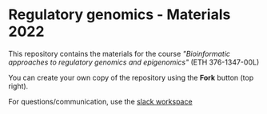 # Regulatory genomics - Materials 2022

This repository contains the materials for the course 
*"Bioinformatic approaches to regulatory genomics and epigenomics"* (ETH 376-​1347-00L)

You can create your own copy of the repository using the **Fork** button (top right).

For questions/communication, use the [slack workspace](https://ethepigen2022.slack.com/)

